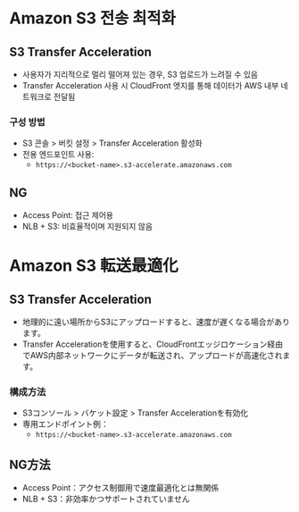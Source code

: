 # Amazon S3 전송 최적화

## S3 Transfer Acceleration

- 사용자가 지리적으로 멀리 떨어져 있는 경우, S3 업로드가 느려질 수 있음
- Transfer Acceleration 사용 시 CloudFront 엣지를 통해 데이터가 AWS 내부 네트워크로 전달됨

### 구성 방법

- S3 콘솔 > 버킷 설정 > Transfer Acceleration 활성화
- 전용 엔드포인트 사용:
  - `https://<bucket-name>.s3-accelerate.amazonaws.com`

## NG

- Access Point: 접근 제어용
- NLB + S3: 비효율적이며 지원되지 않음



# Amazon S3 転送最適化

## S3 Transfer Acceleration

- 地理的に遠い場所からS3にアップロードすると、速度が遅くなる場合があります。
- Transfer Accelerationを使用すると、CloudFrontエッジロケーション経由でAWS内部ネットワークにデータが転送され、アップロードが高速化されます。

### 構成方法

- S3コンソール > バケット設定 > Transfer Accelerationを有効化
- 専用エンドポイント例：
  - `https://<bucket-name>.s3-accelerate.amazonaws.com`

## NG方法

- Access Point：アクセス制御用で速度最適化とは無関係
- NLB + S3：非効率かつサポートされていません
